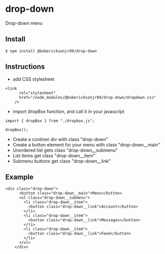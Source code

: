 # drop-down

Drop-down menu

## Install

```
$ npm install @bobericksonjr89/drop-down
```

## Instructions

- add CSS stylesheet

```
<link
      rel="stylesheet"
      href="/node_modules/@bobericksonjr89/drop-down/dropdown.css"
    />
```

- import dropBox function, and call it in your javascript

```
import { dropBox } from "./dropbox.js";

dropBox();

```

- Create a continer div with class "drop-down"
- Create a button element for your menu with class "drop-down\_\_main"
- Unordered list gets class "drop-down\_\_submenu"
- List items get class "drop-down\_\_item"
- Submenu buttons get class "drop-down\_\_link"

## Example

```
<div class="drop-down">
      <button class="drop-down__main">Menu</button>
      <ul class="drop-down__submenu">
        <li class="drop-down__item">
          <button class="drop-down__link">Account</button>
        </li>
        <li class="drop-down__item">
          <button class="drop-down__link">Messages</button>
        </li>
        <li class="drop-down__item">
          <button class="drop-down__link">Feed</button>
        </li>
      </ul>
    </div>
```
